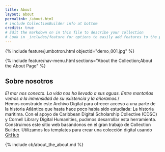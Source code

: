 ```yaml
---
title: About
layout: about
permalink: /about.html
# include CollectionBuilder info at bottom
credits: true
# Edit the markdown on in this file to describe your collection
# Look in _includes/feature for options to easily add features to the page
---
```


{% include feature/jumbotron.html objectid="demo_001.jpg" %}

{% include feature/nav-menu.html sections="About the Collection;About the About Page" %}

## Sobre nosotros
_El mar nos conecta. La vida nos ha llevado a sus aguas. Entre montañas vemos a la inmensidad de su existencia y la añoramos._/<br>
  Hemos construido este Archivo Digital para ofrecer acceso a una parte de la historia Atlántica que hasta hace poco había sido estudiada: La historia marítima.
Con el apoyo de Caribbean Digital Scholarship Collective (CDSC) y Cornell Library Digital Humanities, pudimos desarrollar esta herramienta. 
Construimos este sitio web basándonos en el gran trabajo de Collection Builder. Utilizamos los templates para crear una colección digital usando [GitHub](https://pages.github.com/)


<!-- IMPORTANT!!! DELETE this comment and the include below when you are finished editing this page for your collection. The include below introduces about page features. They will show up on your collection's about page until you delete it.  -->
{% include cb/about_the_about.md %} 
